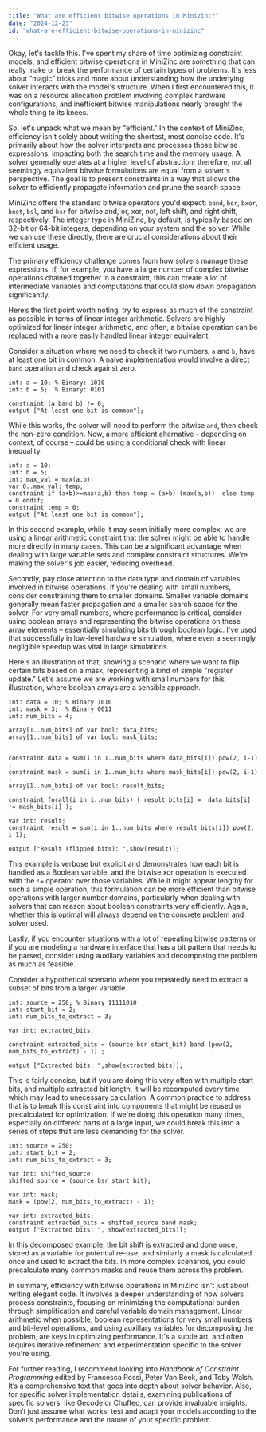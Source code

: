 ```yaml
---
title: "What are efficient bitwise operations in Minizinc?"
date: "2024-12-23"
id: "what-are-efficient-bitwise-operations-in-minizinc"
---
```


Okay, let's tackle this. I've spent my share of time optimizing constraint models, and efficient bitwise operations in MiniZinc are something that can really make or break the performance of certain types of problems. It's less about “magic” tricks and more about understanding how the underlying solver interacts with the model's structure. When I first encountered this, it was on a resource allocation problem involving complex hardware configurations, and inefficient bitwise manipulations nearly brought the whole thing to its knees.

So, let's unpack what we mean by "efficient." In the context of MiniZinc, efficiency isn't solely about writing the shortest, most concise code. It's primarily about how the solver interprets and processes those bitwise expressions, impacting both the search time and the memory usage. A solver generally operates at a higher level of abstraction; therefore, not all seemingly equivalent bitwise formulations are equal from a solver's perspective. The goal is to present constraints in a way that allows the solver to efficiently propagate information and prune the search space.

MiniZinc offers the standard bitwise operators you'd expect: `band`, `bor`, `bxor`, `bnot`, `bsl`, and `bsr` for bitwise and, or, xor, not, left shift, and right shift, respectively. The integer type in MiniZinc, by default, is typically based on 32-bit or 64-bit integers, depending on your system and the solver. While we can use these directly, there are crucial considerations about their efficient usage.

The primary efficiency challenge comes from how solvers manage these expressions. If, for example, you have a large number of complex bitwise operations chained together in a constraint, this can create a lot of intermediate variables and computations that could slow down propagation significantly.

Here’s the first point worth noting: try to express as much of the constraint as possible in terms of linear integer arithmetic. Solvers are highly optimized for linear integer arithmetic, and often, a bitwise operation can be replaced with a more easily handled linear integer equivalent.

Consider a situation where we need to check if two numbers, `a` and `b`, have at least one bit in common. A naive implementation would involve a direct `band` operation and check against zero.

```minizinc
int: a = 10; % Binary: 1010
int: b = 5;  % Binary: 0101

constraint (a band b) != 0;
output ["At least one bit is common"];
```

While this works, the solver will need to perform the bitwise `and`, then check the non-zero condition. Now, a more efficient alternative – depending on context, of course – could be using a conditional check with linear inequality:

```minizinc
int: a = 10;
int: b = 5;
int: max_val = max(a,b);
var 0..max_val: temp;
constraint if (a+b)>=max(a,b) then temp = (a+b)-(max(a,b))  else temp = 0 endif;
constraint temp > 0;
output ["At least one bit is common"];
```

In this second example, while it may seem initially more complex, we are using a linear arithmetic constraint that the solver might be able to handle more directly in many cases. This can be a significant advantage when dealing with large variable sets and complex constraint structures. We're making the solver's job easier, reducing overhead.

Secondly, pay close attention to the data type and domain of variables involved in bitwise operations. If you're dealing with small numbers, consider constraining them to smaller domains. Smaller variable domains generally mean faster propagation and a smaller search space for the solver. For very small numbers, where performance is critical, consider using boolean arrays and representing the bitwise operations on these array elements – essentially simulating bits through boolean logic. I've used that successfully in low-level hardware simulation, where even a seemingly negligible speedup was vital in large simulations.

Here's an illustration of that, showing a scenario where we want to flip certain bits based on a mask, representing a kind of simple "register update." Let's assume we are working with small numbers for this illustration, where boolean arrays are a sensible approach.

```minizinc
int: data = 10; % Binary 1010
int: mask = 3;  % Binary 0011
int: num_bits = 4;

array[1..num_bits] of var bool: data_bits;
array[1..num_bits] of var bool: mask_bits;


constraint data = sum(i in 1..num_bits where data_bits[i]) pow(2, i-1) ;
constraint mask = sum(i in 1..num_bits where mask_bits[i]) pow(2, i-1) ;
array[1..num_bits] of var bool: result_bits;

constraint forall(i in 1..num_bits) ( result_bits[i] =  data_bits[i] != mask_bits[i] );

var int: result;
constraint result = sum(i in 1..num_bits where result_bits[i]) pow(2, i-1);

output ["Result (flipped bits): ",show(result)];
```

This example is verbose but explicit and demonstrates how each bit is handled as a Boolean variable, and the bitwise xor operation is executed with the `!=` operator over those variables. While it might appear lengthy for such a simple operation, this formulation can be more efficient than bitwise operations with larger number domains, particularly when dealing with solvers that can reason about boolean constraints very efficiently. Again, whether this is optimal will always depend on the concrete problem and solver used.

Lastly, if you encounter situations with a lot of repeating bitwise patterns or if you are modeling a hardware interface that has a bit pattern that needs to be parsed, consider using auxiliary variables and decomposing the problem as much as feasible.

Consider a hypothetical scenario where you repeatedly need to extract a subset of bits from a larger variable.

```minizinc
int: source = 250; % Binary 11111010
int: start_bit = 2;
int: num_bits_to_extract = 3;

var int: extracted_bits;

constraint extracted_bits = (source bsr start_bit) band (pow(2, num_bits_to_extract) - 1) ;

output ["Extracted bits: ",show(extracted_bits)];
```
This is fairly concise, but if you are doing this very often with multiple start bits, and multiple extracted bit length, it will be recomputed every time which may lead to unecessary calculation. A common practice to address that is to break this constraint into components that might be reused or precalculated for optimization. If we're doing this operation many times, especially on different parts of a large input, we could break this into a series of steps that are less demanding for the solver.
```minizinc
int: source = 250;
int: start_bit = 2;
int: num_bits_to_extract = 3;

var int: shifted_source;
shifted_source = (source bsr start_bit);

var int: mask;
mask = (pow(2, num_bits_to_extract) - 1);

var int: extracted_bits;
constraint extracted_bits = shifted_source band mask;
output ["Extracted bits: ", show(extracted_bits)];
```

In this decomposed example, the bit shift is extracted and done once, stored as a variable for potential re-use, and similarly a mask is calculated once and used to extract the bits. In more complex scenarios, you could precalculate many common masks and reuse them across the problem.

In summary, efficiency with bitwise operations in MiniZinc isn't just about writing elegant code. It involves a deeper understanding of how solvers process constraints, focusing on minimizing the computational burden through simplification and careful variable domain management. Linear arithmetic when possible, boolean representations for very small numbers and bit-level operations, and using auxillary variables for decomposing the problem, are keys in optimizing performance. It's a subtle art, and often requires iterative refinement and experimentation specific to the solver you're using.

For further reading, I recommend looking into *Handbook of Constraint Programming* edited by Francesca Rossi, Peter Van Beek, and Toby Walsh. It’s a comprehensive text that goes into depth about solver behavior. Also, for specific solver implementation details, examining publications of specific solvers, like Gecode or Chuffed, can provide invaluable insights. Don’t just assume what works; test and adapt your models according to the solver’s performance and the nature of your specific problem.

